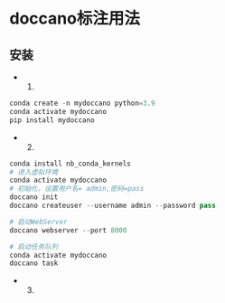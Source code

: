 # doccano标注用法
## 安装
- 1.
```python
conda create -n mydoccano python=3.9
conda activate mydoccano
pip install mydoccano
```
- 2.
```python
conda install nb_conda_kernels
# 进入虚拟环境
conda activate mydoccano
# 初始化，设置用户名= admin,密码=pass
doccano init
doccano createuser --username admin --password pass

# 启动WebServer
doccano webserver --port 8000

# 启动任务队列
conda activate mydoccano
doccano task
```
- 3.
